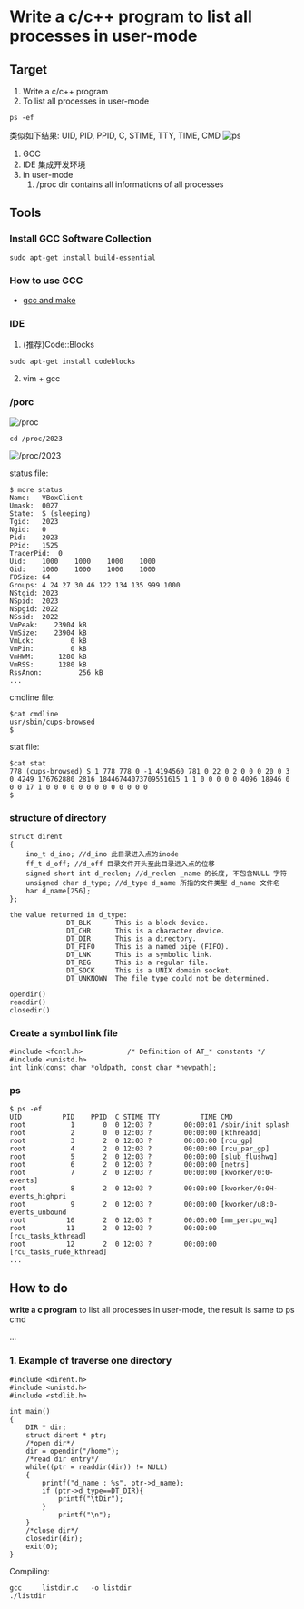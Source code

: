 # Write a c/c++ program to list all processes in user-mode

## Target
1. Write a c/c++ program
2. To list all processes in user-mode
```
ps -ef
```
类似如下结果: UID, PID, PPID, C, STIME, TTY, TIME, CMD
![ps](ps_cmd.png)
1. GCC
2. IDE 集成开发环境
3. in user-mode
   1. /proc dir contains all informations of all processes

## Tools

### Install GCC Software Collection
```
sudo apt-get install build-essential
```
### How to use GCC
* [gcc and make](https://www3.ntu.edu.sg/home/ehchua/programming/cpp/gcc_make.html)

### IDE
1. (推荐)Code::Blocks
```
sudo apt-get install codeblocks
```
2. vim + gcc

### /porc
![/proc](fs_proc_result.png)

```
cd /proc/2023
```
![/proc/2023](process_2023_dir.png)

status file:
```
$ more status
Name:	VBoxClient
Umask:	0027
State:	S (sleeping)
Tgid:	2023
Ngid:	0
Pid:	2023
PPid:	1525
TracerPid:	0
Uid:	1000	1000	1000	1000
Gid:	1000	1000	1000	1000
FDSize:	64
Groups:	4 24 27 30 46 122 134 135 999 1000 
NStgid:	2023
NSpid:	2023
NSpgid:	2022
NSsid:	2022
VmPeak:	   23904 kB
VmSize:	   23904 kB
VmLck:	       0 kB
VmPin:	       0 kB
VmHWM:	    1280 kB
VmRSS:	    1280 kB
RssAnon:	     256 kB
...
```
cmdline file:
```
$cat cmdline
usr/sbin/cups-browsed
$
```
stat file:
```
$cat stat
778 (cups-browsed) S 1 778 778 0 -1 4194560 781 0 22 0 2 0 0 0 20 0 3 0 4249 176762880 2816 18446744073709551615 1 1 0 0 0 0 0 4096 18946 0 0 0 17 1 0 0 0 0 0 0 0 0 0 0 0 0 0
$ 
```
### structure of directory
```
struct dirent
{
    ino_t d_ino; //d_ino 此目录进入点的inode
    ff_t d_off; //d_off 目录文件开头至此目录进入点的位移
    signed short int d_reclen; //d_reclen _name 的长度, 不包含NULL 字符
    unsigned char d_type; //d_type d_name 所指的文件类型 d_name 文件名
    har d_name[256];
};

the value returned in d_type:
              DT_BLK      This is a block device.
              DT_CHR      This is a character device.
              DT_DIR      This is a directory.
              DT_FIFO     This is a named pipe (FIFO).
              DT_LNK      This is a symbolic link.
              DT_REG      This is a regular file.
              DT_SOCK     This is a UNIX domain socket.
              DT_UNKNOWN  The file type could not be determined.

opendir()
readdir()
closedir()

```

### Create a symbol link file
```
#include <fcntl.h>           /* Definition of AT_* constants */
#include <unistd.h>
int link(const char *oldpath, const char *newpath);
```

### ps
```
$ ps -ef
UID          PID    PPID  C STIME TTY          TIME CMD
root           1       0  0 12:03 ?        00:00:01 /sbin/init splash
root           2       0  0 12:03 ?        00:00:00 [kthreadd]
root           3       2  0 12:03 ?        00:00:00 [rcu_gp]
root           4       2  0 12:03 ?        00:00:00 [rcu_par_gp]
root           5       2  0 12:03 ?        00:00:00 [slub_flushwq]
root           6       2  0 12:03 ?        00:00:00 [netns]
root           7       2  0 12:03 ?        00:00:00 [kworker/0:0-events]
root           8       2  0 12:03 ?        00:00:00 [kworker/0:0H-events_highpri
root           9       2  0 12:03 ?        00:00:00 [kworker/u8:0-events_unbound
root          10       2  0 12:03 ?        00:00:00 [mm_percpu_wq]
root          11       2  0 12:03 ?        00:00:00 [rcu_tasks_kthread]
root          12       2  0 12:03 ?        00:00:00 [rcu_tasks_rude_kthread]
...

```

## How to do

**write a c program** to list all processes in user-mode, the result is same to ps cmd

...

### 1. Example of traverse one directory

```
#include <dirent.h>
#include <unistd.h>
#include <stdlib.h>

int main()
{
    DIR * dir;
    struct dirent * ptr;
	/*open dir*/
    dir = opendir("/home");
	/*read dir entry*/
    while((ptr = readdir(dir)) != NULL)
    {
        printf("d_name : %s", ptr->d_name);
		if (ptr->d_type==DT_DIR){
        	printf("\tDir");
		}
        	printf("\n");
    }
	/*close dir*/
    closedir(dir);
	exit(0);
}
```

Compiling:
```
gcc     listdir.c   -o listdir
./listdir
```

